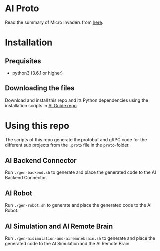 # AI Proto

Read the summary of Micro Invaders from [here](https://github.com/robot-uprising-hq/ai-guide).

# Installation

## Prequisites

- python3 (3.6.1 or higher)

## Downloading the files

Download and install this repo and its Python dependencies using the installation scripts in [AI Guide repo](https://github.com/robot-uprising-hq/ai-guide)


# Using this repo
The scripts of this repo generate the protobuf and gRPC code for the different sub projects from the `.proto` file in the `proto`-folder.

## AI Backend Connector
Run `./gen-backend.sh` to generate and place the generated code to the AI Backend Connector.

## AI Robot
Run `./gen-robot.sh` to generate and place the generated code to the AI Robot.

## AI Simulation and AI Remote Brain
Run `./gen-aisimulation-and-airemotebrain.sh` to generate and place the generated code to the AI Simulation and the AI Remote Brain.
